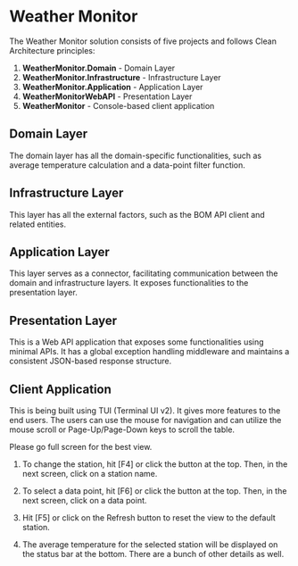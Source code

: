 # Weather Monitor

The Weather Monitor solution consists of five projects and follows Clean Architecture principles:

1. **WeatherMonitor.Domain** - Domain Layer
2. **WeatherMonitor.Infrastructure** - Infrastructure Layer
3. **WeatherMonitor.Application** - Application Layer
4. **WeatherMonitorWebAPI** - Presentation Layer
5. **WeatherMonitor** - Console-based client application

## Domain Layer
The domain layer has all the domain-specific functionalities, such as average temperature calculation and a data-point filter function.

## Infrastructure Layer
This layer has all the external factors, such as the BOM API client and related entities.

## Application Layer
This layer serves as a connector, facilitating communication between the domain and infrastructure layers. It exposes functionalities to the presentation layer.

## Presentation Layer
This is a Web API application that exposes some functionalities using minimal APIs. It has a global exception handling middleware and maintains a consistent JSON-based response structure. 

## Client Application
This is being built using TUI (Terminal UI v2). It gives more features to the end users. 
The users can use the mouse for navigation and can utilize the mouse scroll or Page-Up/Page-Down keys to scroll the table. 

Please go full screen for the best view.
 
1. To change the station, hit [F4] or click the button at the top. 
   Then, in the next screen, click on a station name.

2. To select a data point, hit [F6] or click the button at the top. 
   Then, in the next screen, click on a data point.

3. Hit [F5] or click on the Refresh button to reset the view to the default station.
 
4. The average temperature for the selected station will be displayed on the status bar at the bottom. 
   There are a bunch of other details as well.


